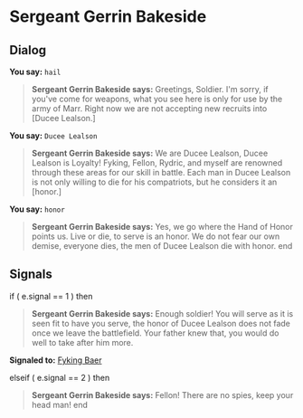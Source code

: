 # Sergeant Gerrin Bakeside
## Dialog


**You say:** `hail`



>**Sergeant Gerrin Bakeside says:** Greetings, Soldier.  I'm sorry, if you've come for weapons, what you see here is only for use by the army of Marr. Right now we are not accepting new recruits into [Ducee Lealson.]




**You say:** `Ducee Lealson`



>**Sergeant Gerrin Bakeside says:** We are Ducee Lealson, Ducee Lealson is Loyalty!  Fyking, Fellon, Rydric, and myself are renowned through these areas for our skill in battle.  Each man in Ducee Lealson is not only willing to die for his compatriots, but he considers it an [honor.]




**You say:** `honor`



>**Sergeant Gerrin Bakeside says:** Yes, we go where the Hand of Honor points us.  Live or die, to serve is an honor.  We do not fear our own demise, everyone dies, the men of Ducee Lealson die with honor.
end

## Signals


if ( e.signal == 1 ) then


>**Sergeant Gerrin Bakeside says:** Enough soldier! You will serve as it is seen fit to have you serve, the honor of Ducee Lealson does not fade once we leave the battlefield. Your father knew that, you would do well to take after him more.


**Signaled to:**  [Fyking Baer](/npc/208069)




elseif ( e.signal == 2 ) then


>**Sergeant Gerrin Bakeside says:** Fellon! There are no spies, keep your head man!
end
